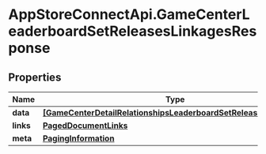 # AppStoreConnectApi.GameCenterLeaderboardSetReleasesLinkagesResponse

## Properties

Name | Type | Description | Notes
------------ | ------------- | ------------- | -------------
**data** | [**[GameCenterDetailRelationshipsLeaderboardSetReleasesDataInner]**](GameCenterDetailRelationshipsLeaderboardSetReleasesDataInner.md) |  | 
**links** | [**PagedDocumentLinks**](PagedDocumentLinks.md) |  | 
**meta** | [**PagingInformation**](PagingInformation.md) |  | [optional] 


